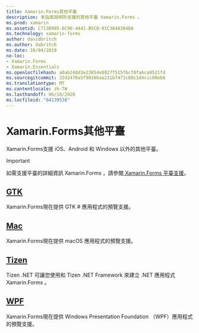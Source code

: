 ```yaml
---
title: Xamarin.Forms其他平臺
description: 本指南說明所支援的其他平臺 Xamarin.Forms 。
ms.prod: xamarin
ms.assetid: C713B905-0C98-4442-B5CB-91C384A384DA
ms.technology: xamarin-forms
author: davidbritch
ms.author: dabritch
ms.date: 10/04/2019
no-loc:
- Xamarin.Forms
- Xamarin.Essentials
ms.openlocfilehash: a0ab248d3e23854e8027f515fbcf0fa6ca9521fd
ms.sourcegitcommit: 32d2476a5f9016baa231b7471c88c1d4ccc08eb8
ms.translationtype: MT
ms.contentlocale: zh-TW
ms.lasthandoff: 06/18/2020
ms.locfileid: "84139538"
---
```

# <a name="xamarinforms-other-platforms"></a>Xamarin.Forms其他平臺

Xamarin.Forms支援 iOS、Android 和 Windows 以外的其他平臺。

> [!IMPORTANT]
> 如需支援平臺的詳細資訊 Xamarin.Forms ，請參閱[ Xamarin.Forms 平臺支援](https://github.com/xamarin/Xamarin.Forms/wiki/Platform-Support)。

## <a name="gtk"></a>[GTK](gtk.md)

Xamarin.Forms現在提供 GTK # 應用程式的預覽支援。

## <a name="mac"></a>[Mac](mac.md)

Xamarin.Forms現在提供 macOS 應用程式的預覽支援。

## <a name="tizen"></a>[Tizen](tizen.md)

Tizen .NET 可讓您使用和 Tizen .NET Framework 來建立 .NET 應用程式 Xamarin.Forms 。

## <a name="wpf"></a>[WPF](wpf.md)

Xamarin.Forms現在提供 Windows Presentation Foundation （WPF）應用程式的預覽支援。
